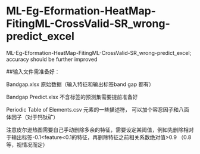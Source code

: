 # ML-Eg-Eformation-HeatMap-FitingML-CrossValid-SR_wrong-predict_excel
ML-Eg-Eformation-HeatMap-FitingML-CrossValid-SR_wrong-predict_excel; accuracy should be further improved


##输入文件需准备好：

Bandgap.xlsx 原始数据（输入特征和输出标签band gap 都有）


Bandgap Predict.xlsx   不含标签的预测集需要提前准备好


Periodic Table of Elements.csv   元素的一些描述符， 可以加个容忍因子和八面体因子（对于钙钛矿）


注意皮尔逊热图需要自己手动删除多余的特征，需要设定某阈值，例如先删除相对于输出标签-0.1<feature<0.1的特征，再删除特征之前相关系数绝对值>0.9 （0.8等，视情况而定）
